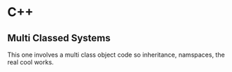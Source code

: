 # C++
## Multi Classed Systems

This one involves a multi class object code so inheritance, namspaces, the real cool works. 
